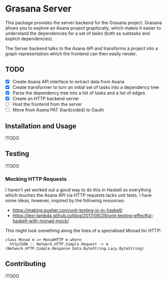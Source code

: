 # Grasana Server

This package provides the server backend for the Grasana project.
Grasana allows you to explore an Asana project graphically, which makes
it easier to understand the dependencies for a set of tasks (both as
subtasks and explicit dependencies).

The Server backend talks to the Asana API and transforms a project into
a graph representation which the frontend can then easily render.

## TODO

- [x] Create Asana API interface to extract data from Asana
- [x] Create transformer to turn an initial set of tasks into a dependency tree
- [x] Parse the dependency tree into a list of tasks and a list of edges
- [x] Create an HTTP backend server
- [ ] Host the frontend from the server
- [ ] Move from Asana PAT (hardcoded) to Oauth

## Installation and Usage

!TODO

## Testing

!TODO

### Mocking HTTP Requests

I haven't yet worked out a good way to do this in Haskell so everything which
touches the Asana API via HTTP requests lacks unit tests. I have some ideas,
however, inspired by the following resources:

- https://making.pusher.com/unit-testing-io-in-haskell/
- https://lexi-lambda.github.io/blog/2017/06/29/unit-testing-effectful-haskell-with-monad-mock/

This might look something along the lines of a specialised Monad for HTTP:

    class Monad m => MonadHTTP m where
      httpJSON :: Network.HTTP.Simple.Request -> m (Network.HTTP.Simple.Response Data.ByteString.Lazy.ByteString)

## Contributing

!TODO
